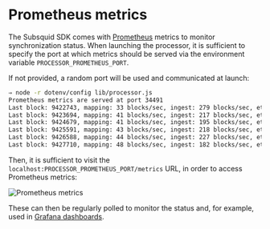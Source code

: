 # Prometheus metrics

The Subsquid SDK comes with [Prometheus](https://prometheus.io/) metrics to monitor synchronization status. When launching the processor, it is sufficient to specify the port at which metrics should be served via the environment variable `PROCESSOR_PROMETHEUS_PORT`.

If not provided, a random port will be used and communicated at launch:

```bash
⇒ node -r dotenv/config lib/processor.js
Prometheus metrics are served at port 34491
Last block: 9422743, mapping: 33 blocks/sec, ingest: 279 blocks/sec, eta: 9h 12m, progress: 81%
Last block: 9423694, mapping: 41 blocks/sec, ingest: 217 blocks/sec, eta: 8h 37m, progress: 81%
Last block: 9424679, mapping: 41 blocks/sec, ingest: 195 blocks/sec, eta: 8h 16m, progress: 81%
Last block: 9425591, mapping: 43 blocks/sec, ingest: 218 blocks/sec, eta: 8h 10m, progress: 81%
Last block: 9426588, mapping: 44 blocks/sec, ingest: 227 blocks/sec, eta: 7h 33m, progress: 81%
Last block: 9427710, mapping: 48 blocks/sec, ingest: 182 blocks/sec, eta: 6h 57m, progress: 81%
```

Then, it is sufficient to visit the `localhost:PROCESSOR_PROMETHEUS_PORT/metrics` URL, in order to access Prometheus metrics:

![Prometheus metrics](../../.gitbook/assets/metrics.png)

These can then be regularly polled to monitor the status and, for example, used in [Grafana dashboards](https://prometheus.io/docs/visualization/grafana/).
